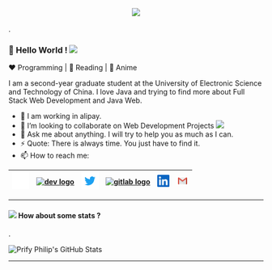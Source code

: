 <p align="center">
  <img src="https://github.com/vcjmhg/vcjmhg/blob/master/code.gif">
</p>
  
.
  
  
### 👋 Hello World !  <img src="https://github.com/TheDudeThatCode/TheDudeThatCode/blob/master/Assets/Earth.gif" width="24px">
  
:heart: Programming | :black_heart: Reading | :blue_heart: Anime
  
I am a second-year graduate student at the University of Electronic Science and Technology of China. I love Java and trying to find more about Full Stack Web Development and Java Web. 

- 🔭 I am working in alipay.
- 👯 I’m looking to collaborate on Web Development Projects <img src="https://media.giphy.com/media/WUlplcMpOCEmTGBtBW/giphy.gif" width="30">
- 💬 Ask me about anything. I will try to help you as much as I can.
- ⚡ Quote: There is always time. You just have to find it.
- 📫 How to reach me:

| [<img src="https://raw.githubusercontent.com/Delta456/Delta456/master/img/github.png" alt="github logo" width="34">](https://github.com/vcjmhg) |  [<img src="https://raw.githubusercontent.com/Delta456/Delta456/master/img/dev.png" alt="dev logo" width="24">](https://dev.to/vcjmhg) |  [<img src="https://raw.githubusercontent.com/Delta456/Delta456/master/img/twitter.png" alt="twitter logo" width="34">](https://twitter.com/vcjmhg) |  [<img src="https://raw.githubusercontent.com/Delta456/Delta456/master/img/gitlab.png" alt="gitlab logo" width="24">](https://gitlab.com/vcjmhg) |  [<img src="https://github.com/Amchuz/Amchuz/blob/master/linkedin.jpeg" alt="linkedin logo" width="24">](https://www.linkedin.com/in/prify-philip-343b53150/) |  [<img src="https://github.com/Amchuz/Amchuz/blob/master/gmail.jpeg" alt="gmail logo" width="24">](gowithhappy123@gmail.com)
|---|---|---|---|---|---|

----

#### <img src="https://media.giphy.com/media/VgCDAzcKvsR6OM0uWg/giphy.gif" width="50"> How about some stats ?
  
.    
   
![Prify Philip's GitHub Stats](https://github-readme-stats.vercel.app/api?username=vcjmhg&hide=["stars"]&show_icons=true)

-------

```

